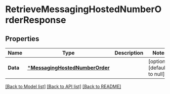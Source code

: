 # RetrieveMessagingHostedNumberOrderResponse

## Properties
Name | Type | Description | Notes
------------ | ------------- | ------------- | -------------
**Data** | [***MessagingHostedNumberOrder**](MessagingHostedNumberOrder.md) |  | [optional] [default to null]

[[Back to Model list]](../README.md#documentation-for-models) [[Back to API list]](../README.md#documentation-for-api-endpoints) [[Back to README]](../README.md)

